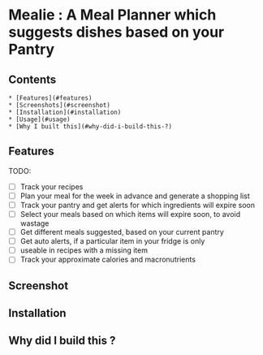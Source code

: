 
# Mealie : A Meal Planner which suggests dishes based on your Pantry

## Contents
    * [Features](#features)
    * [Screenshots](#screenshot)
    * [Installation](#installation)
    * [Usage](#usage)
    * [Why I built this](#why-did-i-build-this-?)

## Features 

TODO:

- [ ] Track your recipes 
- [ ] Plan your meal for the week in advance and generate a shopping list 
- [ ] Track your pantry and get alerts for which ingredients will expire soon
- [ ] Select your meals based on which items will expire soon, to avoid wastage
- [ ] Get different meals suggested, based on your current pantry
- [ ] Get auto alerts, if a particular item in your fridge is only 
- [ ] useable in recipes with a missing item
- [ ] Track your approximate calories and macronutrients

## Screenshot 

## Installation

## Why did I build this ? 
